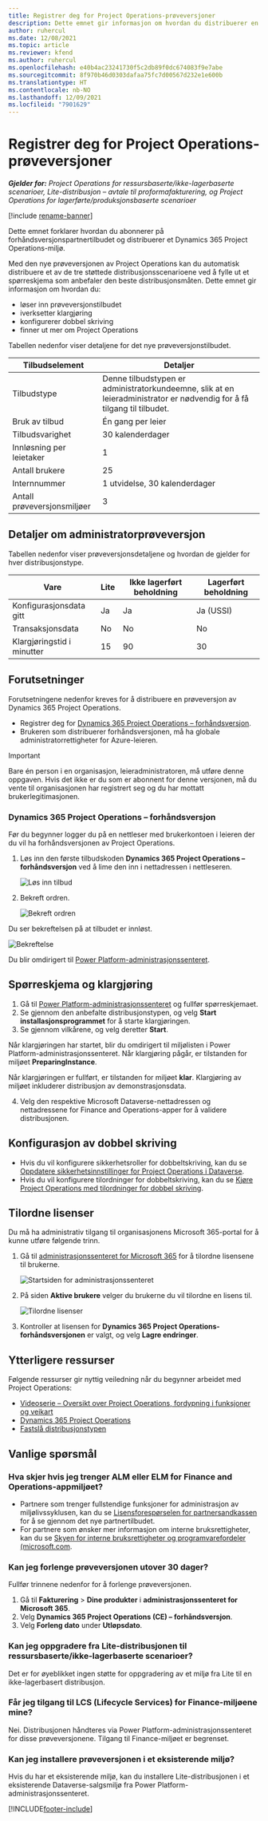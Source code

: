 ```yaml
---
title: Registrer deg for Project Operations-prøveversjoner
description: Dette emnet gir informasjon om hvordan du distribuerer en prøveversjon av Dynamics 365 Project Operations.
author: ruhercul
ms.date: 12/08/2021
ms.topic: article
ms.reviewer: kfend
ms.author: ruhercul
ms.openlocfilehash: e40b4ac23241730f5c2db89f0dc674083f9e7abe
ms.sourcegitcommit: 8f970b46d0303dafaa75fc7d00567d232e1e600b
ms.translationtype: HT
ms.contentlocale: nb-NO
ms.lasthandoff: 12/09/2021
ms.locfileid: "7901629"
---
```

# <a name="sign-up-for-project-operations-trials"></a>Registrer deg for Project Operations-prøveversjoner 

_**Gjelder for:** Project Operations for ressursbaserte/ikke-lagerbaserte scenarioer, Lite-distribusjon – avtale til proformafakturering, og Project Operations for lagerførte/produksjonsbaserte scenarioer_ 

[!include [rename-banner](~/includes/cc-data-platform-banner.md)]

Dette emnet forklarer hvordan du abonnerer på forhåndsversjonspartnertilbudet og distribuerer et Dynamics 365 Project Operations-miljø.

Med den nye prøveversjonen av Project Operations kan du automatisk distribuere et av de tre støttede distribusjonsscenarioene ved å fylle ut et spørreskjema som anbefaler den beste distribusjonsmåten. Dette emnet gir informasjon om hvordan du:

- løser inn prøveversjonstilbudet
- iverksetter klargjøring
- konfigurerer dobbel skriving
- finner ut mer om Project Operations 

Tabellen nedenfor viser detaljene for det nye prøveversjonstilbudet.

| **Tilbudselement**               | **Detaljer**                                  |
|------------------------------|----------------------------------------------|
| Tilbudstype                   | Denne tilbudstypen er administratorkundeemne, slik at en leieradministrator er nødvendig for å få tilgang til tilbudet. |
| Bruk av tilbud                    | Én gang per leier                          |
| Tilbudsvarighet               | 30 kalenderdager                             |
| Innløsning per leietaker       | 1                                            |
| Antall brukere              | 25                                           |
| Internnummer                    | 1 utvidelse, 30 kalenderdager               |
| Antall prøveversjonsmiljøer | 3                                            |


## <a name="admin-trial-details"></a>Detaljer om administratorprøveversjon
Tabellen nedenfor viser prøveversjonsdetaljene og hvordan de gjelder for hver distribusjonstype.

| **Vare**                      | **Lite**                                     | **Ikke lagerført beholdning** | **Lagerført beholdning** |
|-------------------------------|----------------------------------------------|---------------------------|-----------------------|
| Konfigurasjonsdata gitt           | Ja                                          | Ja                       | Ja (USSI)            |
| Transaksjonsdata            | No                                           | No                        | No                    |
| Klargjøringstid i minutter  | 15                                           | 90                        | 30                    |
 
## <a name="prerequisites"></a>Forutsetninger
Forutsetningene nedenfor kreves for å distribuere en prøveversjon av Dynamics 365 Project Operations.

- Registrer deg for [Dynamics 365 Project Operations – forhåndsversjon](https://www.aka.ms/try-po).
- Brukeren som distribuerer forhåndsversjonen, må ha globale administratorrettigheter for Azure-leieren.

> [!IMPORTANT]
> Bare én person i en organisasjon, leieradministratoren, må utføre denne oppgaven. Hvis det ikke er du som er abonnent for denne versjonen, må du vente til organisasjonen har registrert seg og du har mottatt brukerlegitimasjonen.

### <a name="dynamics-365-project-operations---preview-trial"></a>Dynamics 365 Project Operations – forhåndsversjon 

Før du begynner logger du på en nettleser med brukerkontoen i leieren der du vil ha forhåndsversjonen av Project Operations.

1. Løs inn den første tilbudskoden **Dynamics 365 Project Operations – forhåndsversjon** ved å lime den inn i nettadressen i nettleseren.

    ![Løs inn tilbud](./media/16RedeemFirstOfferNew.png)

2. Bekreft ordren.

    ![Bekreft ordren](./media/17ConfirmOrderNew.png)

  Du ser bekreftelsen på at tilbudet er innløst.

   ![Bekreftelse](./media/18OrderConfirmationNew.png)

  Du blir omdirigert til [Power Platform-administrasjonssenteret](https://admin.powerplatform.microsoft.com/projectoperationstrial).

## <a name="questionnaire-and-provisioning"></a>Spørreskjema og klargjøring

1.  Gå til [Power Platform-administrasjonssenteret](https://admin.powerplatform.com/projectoperationstrial) og fullfør spørreskjemaet.  
2.  Se gjennom den anbefalte distribusjonstypen, og velg **Start installasjonsprogrammet** for å starte klargjøringen.
3.  Se gjennom vilkårene, og velg deretter **Start**.

   Når klargjøringen har startet, blir du omdirigert til miljølisten i Power Platform-administrasjonssenteret. Når klargjøring pågår, er tilstanden for miljøet **PreparingInstance**.
 
  Når klargjøringen er fullført, er tilstanden for miljøet **klar**. Klargjøring av miljøet inkluderer distribusjon av demonstrasjonsdata.
 
4.  Velg den respektive Microsoft Dataverse-nettadressen og nettadressene for Finance and Operations-apper for å validere distribusjonen.

## <a name="configuring-dual-write"></a>Konfigurasjon av dobbel skriving
- Hvis du vil konfigurere sikkerhetsroller for dobbeltskriving, kan du se [Oppdatere sikkerhetsinnstillinger for Project Operations i Dataverse](resource-provision-new-environment.md).
- Hvis du vil konfigurere tilordninger for dobbeltskriving, kan du se [Kjøre Project Operations med tilordninger for dobbel skriving](resource-provision-new-environment.md#run-project-operations-dual-write-maps).

## <a name="assign-licenses"></a>Tilordne lisenser

Du må ha administrativ tilgang til organisasjonens Microsoft 365-portal for å kunne utføre følgende trinn.

1. Gå til [administrasjonssenteret for Microsoft 365](https://portal.office.com/) for å tilordne lisensene til brukerne.

   ![Startsiden for administrasjonssenteret](./media/14AdminPortal.png)

2. På siden **Aktive brukere** velger du brukerne du vil tilordne en lisens til.

   ![Tilordne lisenser](./media/15AssignLicenses.png)

3. Kontroller at lisensen for **Dynamics 365 Project Operations-forhåndsversjonen** er valgt, og velg **Lagre endringer**.

## <a name="additional-resources"></a>Ytterligere ressurser

Følgende ressurser gir nyttig veiledning når du begynner arbeidet med Project Operations:

- [Videoserie – Oversikt over Project Operations, fordypning i funksjoner og veikart](https://youtube.com/playlist?list=PLcakwueIHoT_LJ3Fr1tHnkPk5lioqE6uH)
- [Dynamics 365 Project Operations](/learn/modules/examine-dynamics-365-project-operations/)
- [Fastslå distribusjonstypen](determine-deployment-type.md)

## <a name="frequently-asked-questions"></a>Vanlige spørsmål

### <a name="what-if-i-require-alm-or-elm-for-my-finance-and-operations-apps-environment"></a>Hva skjer hvis jeg trenger ALM eller ELM for Finance and Operations-appmiljøet?

- Partnere som trenger fullstendige funksjoner for administrasjon av miljølivssyklusen, kan du se [Lisensforespørselen for partnersandkassen](https://experience.dynamics.com/requestlicense) for å se gjennom det nye partnertilbudet. 
- For partnere som ønsker mer informasjon om interne bruksrettigheter, kan du se [Skyen for interne bruksrettigheter og programvarefordeler (microsoft.com](https://partner.microsoft.com/membership/internal-use-software).

### <a name="can-i-extend-my-trial-beyond-30-days"></a>Kan jeg forlenge prøveversjonen utover 30 dager?
Fullfør trinnene nedenfor for å forlenge prøveversjonen.

1. Gå til **Fakturering** > **Dine produkter** i **administrasjonssenteret for Microsoft 365**.
2. Velg **Dynamics 365 Project Operations (CE) – forhåndsversjon**.
3. Velg **Forleng dato** under **Utløpsdato**.

### <a name="can-i-upgrade-from-the-lite-deployment-to-the-resourcenon-stocked-based-scenario-deployment"></a>Kan jeg oppgradere fra Lite-distribusjonen til ressursbaserte/ikke-lagerbaserte scenarioer?
Det er for øyeblikket ingen støtte for oppgradering av et miljø fra Lite til en ikke-lagerbasert distribusjon.

### <a name="can-i-access-lifecycle-services-lcs-for-my-finance-environments"></a>Får jeg tilgang til LCS (Lifecycle Services) for Finance-miljøene mine?  
Nei. Distribusjonen håndteres via Power Platform-administrasjonssenteret for disse prøveversjonene. Tilgang til Finance-miljøet er begrenset.

### <a name="can-i-install-my-trial-on-an-existing-environment"></a>Kan jeg installere prøveversjonen i et eksisterende miljø?
Hvis du har et eksisterende miljø, kan du installere Lite-distribusjonen i et eksisterende Dataverse-salgsmiljø fra Power Platform-administrasjonssenteret.

[!INCLUDE[footer-include](../includes/footer-banner.md)]
